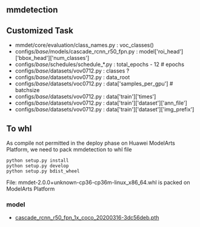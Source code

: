 ## mmdetection

## Customized Task
- mmdet/core/evaluation/class_names.py : voc_classes()
- configs/_base_/models/cascade_rcnn_r50_fpn.py : model['roi_head']['bbox_head']['num_classes']
- configs/_base_/schedules/schedule_*.py : total_epochs - 12                     # epochs
- configs/_base_/datasets/vov0712.py : classes ? 
- configs/_base_/datasets/vov0712.py : data_root 
- configs/_base_/datasets/voc0712.py : data['samples_per_gpu']                   # batchsize
- configs/_base_/datasets/vov0712.py : data['train']['times']
- configs/_base_/datasets/vov0712.py : data['train']['dataset']['ann_file']
- configs/_base_/datasets/vov0712.py : data['train']['dataset']['img_prefix']

## To whl
As compile not permitted in the deploy phase on Huawei ModelArts Platform, we need to pack mmdetection to whl file

```
python setup.py install
python setup.py develop
python setup.py bdist_wheel
```

File: mmdet-2.0.0+unknown-cp36-cp36m-linux_x86_64.whl is packed on ModelArts Platform

### model
- [cascade_rcnn_r50_fpn_1x_coco_20200316-3dc56deb.pth](https://bhpan.buaa.edu.cn:443/link/355651E5E64263BA8BBEA717A309B4AD)
